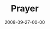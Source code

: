---
layout: message
category: message
series: "Core Strength"
title: "Prayer"
date: 2008-09-27-00-00
message_id: 521
sc-permalink-url: "http://soundcloud.com/crdschurch/core-strength-prayer"
audio: "http://s3.amazonaws.com/crossroads-media/messages/audio/092708Service.mp3"
audio-duration: "41:59"
program: "http://s3.amazonaws.com/crossroads-media/documents/0927_28Program.pdf"
notes-description: "Chuck Mingo discusses prayer as an essential ingredient in building up our spiritual core. "
notes: "http://s3.amazonaws.com/crossroads-media/documents/092808StudyNotes.pdf"
notes-title: "Core Strength&#58; Prayer (Study Notes)"
description: "Chuck Mingo discusses prayer as an essential ingredient in building up our spiritual core. "
video: "http://s3.amazonaws.com/crossroads-media/messages/video/092708Service.mp4"
video-duration: "41:59"
yt-embed-url: "//www.youtube.com/embed/hA7sjvgS6Y4"
video-image: "http://s3.amazonaws.com/crossroads-media/images/092808ServiceStill.jpg"
tag: 
 - chuck
 - mingo
 - prayer
explicit: false
---